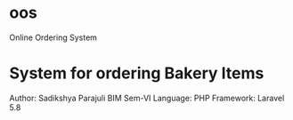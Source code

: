 # oos
Online Ordering System
# System for ordering Bakery Items

Author: Sadikshya Parajuli
BIM Sem-VI
Language: PHP
Framework: Laravel 5.8



